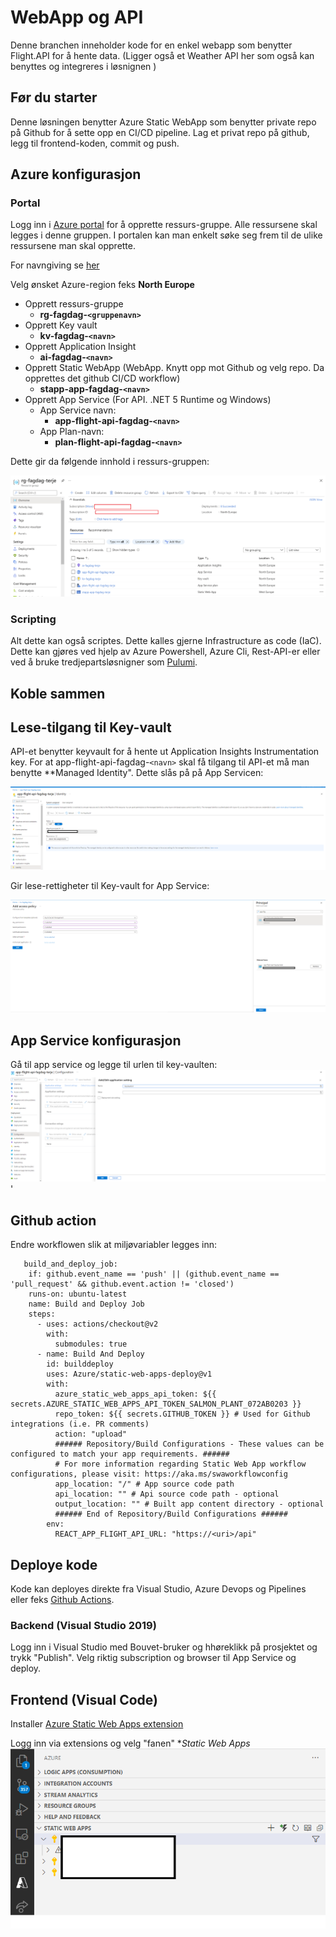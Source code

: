 # WebApp og API

Denne branchen inneholder kode for en enkel webapp som benytter Flight.API for å hente data. (Ligger også et Weather API her som også kan benyttes og integreres i løsnignen )

## Før du starter

Denne løsningen benytter Azure Static WebApp som benytter private repo på Github for å sette opp en CI/CD pipeline. Lag et privat repo på github, legg til frontend-koden, commit og push.

## Azure konfigurasjon

### Portal

Logg inn i [Azure portal](https://portal.azure.com/#home) for å opprette ressurs-gruppe. Alle ressursene skal legges i denne gruppen. I portalen kan man enkelt søke seg frem til de ulike ressursene man skal opprette.

For navngiving se [her](https://docs.microsoft.com/en-us/azure/cloud-adoption-framework/ready/azure-best-practices/resource-abbreviations)

Velg ønsket Azure-region feks **North Europe**

- Opprett ressurs-gruppe
  - **rg-fagdag-`<gruppenavn>`**
- Opprett Key vault
  - **kv-fagdag-`<navn>`**
- Opprett Application Insight
  - **ai-fagdag-`<navn>`**
- Opprett Static WebApp (WebApp. Knytt opp mot Github og velg repo. Da opprettes det github CI/CD workflow)
  - **stapp-app-fagdag-`<navn>`**
- Opprett App Service (For API. .NET 5 Runtime og Windows)
  - App Service navn:
    - **app-flight-api-fagdag-`<navn>`**
  - App Plan-navn:
    - **plan-flight-api-fagdag-`<navn>`**

Dette gir da følgende innhold i ressurs-gruppen:

![Ressursgruppeinnhold](resource-group.png)

### Scripting

Alt dette kan også scriptes. Dette kalles gjerne Infrastructure as code (IaC). Dette kan gjøres ved hjelp av Azure Powershell, Azure Cli, Rest-API-er eller ved å bruke tredjepartsløsnigner som [Pulumi](https://www.pulumi.com/docs/get-started/azure).

## Koble sammen

## Lese-tilgang til Key-vault

API-et benytter keyvault for å hente ut Application Insights Instrumentation key. For at app-flight-api-fagdag-`<navn>` skal få tilgang til API-et må man benytte \*\*Managed Identity". Dette slås på på App Servicen:

![Manged identity](managed-identity.png)

Gir lese-rettigheter til Key-vault for App Service:

![Role assignment ](key-vault-assignment.png)

## App Service konfigurasjon

Gå til app service og legge til urlen til key-vaulten:
![Key vault url ](app-service-config.png)
'

## Github action

Endre workflowen slik at miljøvariabler legges inn:

```
   build_and_deploy_job:
    if: github.event_name == 'push' || (github.event_name == 'pull_request' && github.event.action != 'closed')
    runs-on: ubuntu-latest
    name: Build and Deploy Job
    steps:
      - uses: actions/checkout@v2
        with:
          submodules: true
      - name: Build And Deploy
        id: builddeploy
        uses: Azure/static-web-apps-deploy@v1
        with:
          azure_static_web_apps_api_token: ${{ secrets.AZURE_STATIC_WEB_APPS_API_TOKEN_SALMON_PLANT_072AB0203 }}
          repo_token: ${{ secrets.GITHUB_TOKEN }} # Used for Github integrations (i.e. PR comments)
          action: "upload"
          ###### Repository/Build Configurations - These values can be configured to match your app requirements. ######
          # For more information regarding Static Web App workflow configurations, please visit: https://aka.ms/swaworkflowconfig
          app_location: "/" # App source code path
          api_location: "" # Api source code path - optional
          output_location: "" # Built app content directory - optional
          ###### End of Repository/Build Configurations ######
        env:
          REACT_APP_FLIGHT_API_URL: "https://<uri>/api"
```

## Deploye kode

Kode kan deployes direkte fra Visual Studio, Azure Devops og Pipelines eller feks [Github Actions](https://docs.microsoft.com/en-us/azure/developer/github/github-actions).

### Backend (Visual Studio 2019)

Logg inn i Visual Studio med Bouvet-bruker og hhøreklikk på prosjektet og trykk "Publish". Velg riktig subscription og browser til App Service og deploy.

## Frontend (Visual Code)

Installer [Azure Static Web Apps extension](https://marketplace.visualstudio.com/items?itemName=ms-azuretools.vscode-azurestaticwebapps)

Logg inn via extensions og velg "fanen" \*_Static Web Apps_
![Vs Code ](vs-code.png)
